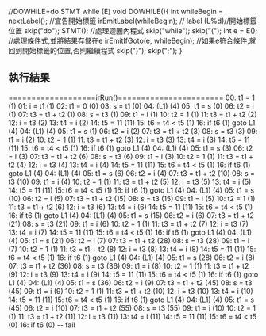 //DOWHILE=do STMT while (E)
void DOWHILE(){
  int whileBegin = nextLabel(); //宣告開始標籤
  irEmitLabel(whileBegin); // label (L%d)//開始標籤位置
  skip("do");
  STMT(); //處理迴圈內程式
  skip("while");
  skip("(");
  int e = E(); //處理條件式,並將結果存儲在e
  irEmitIfGoto(e, whileBegin); //如果e符合條件,就回到開始標籤的位置,否則繼續程式
  skip(")");
  skip(";");
}

## 執行結果
===================irRun()=======================
00: t1 = 1 (1)
01: i = t1 (1)
02: t1 = 0 (0)
03: s = t1 (0)
04: (L1) (4)
05: t1 = s (0)
06: t2 = i (1)
07: t3 = t1 + t2 (1)
08: s = t3 (1)
09: t1 = i (1)
10: t2 = 1 (1)
11: t3 = t1 + t2 (2)
12: i = t3 (2)
13: t4 = i (2)
14: t5 = 11 (11)
15: t6 = t4 < t5 (1)
16: if t6 (1) goto L1 (4)
04: (L1) (4)
05: t1 = s (1)
06: t2 = i (2)
07: t3 = t1 + t2 (3)
08: s = t3 (3)
09: t1 = i (2)
10: t2 = 1 (1)
11: t3 = t1 + t2 (3)
12: i = t3 (3)
13: t4 = i (3)
14: t5 = 11 (11)
15: t6 = t4 < t5 (1)
16: if t6 (1) goto L1 (4)
04: (L1) (4)
05: t1 = s (3)
06: t2 = i (3)
07: t3 = t1 + t2 (6)
08: s = t3 (6)
09: t1 = i (3)
10: t2 = 1 (1)
11: t3 = t1 + t2 (4)
12: i = t3 (4)
13: t4 = i (4)
14: t5 = 11 (11)
15: t6 = t4 < t5 (1)
16: if t6 (1) goto L1 (4)
04: (L1) (4)
05: t1 = s (6)
06: t2 = i (4)
07: t3 = t1 + t2 (10)
08: s = t3 (10)
09: t1 = i (4)
10: t2 = 1 (1)
11: t3 = t1 + t2 (5)
12: i = t3 (5)
13: t4 = i (5)
14: t5 = 11 (11)
15: t6 = t4 < t5 (1)
16: if t6 (1) goto L1 (4)
04: (L1) (4)
05: t1 = s (10)
06: t2 = i (5)
07: t3 = t1 + t2 (15)
08: s = t3 (15)
09: t1 = i (5)
10: t2 = 1 (1)
11: t3 = t1 + t2 (6)
12: i = t3 (6)
13: t4 = i (6)
14: t5 = 11 (11)
15: t6 = t4 < t5 (1)
16: if t6 (1) goto L1 (4)
04: (L1) (4)
05: t1 = s (15)
06: t2 = i (6)
07: t3 = t1 + t2 (21)
08: s = t3 (21)
09: t1 = i (6)
10: t2 = 1 (1)
11: t3 = t1 + t2 (7)
12: i = t3 (7)
13: t4 = i (7)
14: t5 = 11 (11)
15: t6 = t4 < t5 (1)
16: if t6 (1) goto L1 (4)
04: (L1) (4)
05: t1 = s (21)
06: t2 = i (7)
07: t3 = t1 + t2 (28)
08: s = t3 (28)
09: t1 = i (7)
10: t2 = 1 (1)
11: t3 = t1 + t2 (8)
12: i = t3 (8)
13: t4 = i (8)
14: t5 = 11 (11)
15: t6 = t4 < t5 (1)
16: if t6 (1) goto L1 (4)
04: (L1) (4)
05: t1 = s (28)
06: t2 = i (8)
07: t3 = t1 + t2 (36)
08: s = t3 (36)
09: t1 = i (8)
10: t2 = 1 (1)
11: t3 = t1 + t2 (9)
12: i = t3 (9)
13: t4 = i (9)
14: t5 = 11 (11)
15: t6 = t4 < t5 (1)
16: if t6 (1) goto L1 (4)
04: (L1) (4)
05: t1 = s (36)
06: t2 = i (9)
07: t3 = t1 + t2 (45)
08: s = t3 (45)
09: t1 = i (9)
10: t2 = 1 (1)
11: t3 = t1 + t2 (10)
12: i = t3 (10)
13: t4 = i (10)
14: t5 = 11 (11)
15: t6 = t4 < t5 (1)
16: if t6 (1) goto L1 (4)
04: (L1) (4)
05: t1 = s (45)
06: t2 = i (10)
07: t3 = t1 + t2 (55)
08: s = t3 (55)
09: t1 = i (10)
10: t2 = 1 (1)
11: t3 = t1 + t2 (11)
12: i = t3 (11)
13: t4 = i (11)
14: t5 = 11 (11)
15: t6 = t4 < t5 (0)
16: if t6 (0)  -- fail